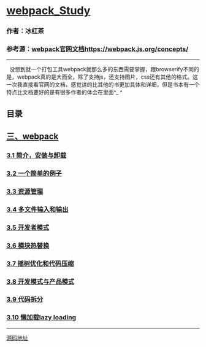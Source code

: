 # [webpack_Study](https://github.com/hblvsjtu/React_Study/blob/master/三、webpack.md)
        

### 作者：冰红茶  
### 参考源：[webpack官网文档https://webpack.js.org/concepts/](https://webpack.js.org/concepts/)  
        
------    
        

        
   没想到就一个打包工具webpack就那么多的东西需要掌握，跟browserify不同的是，webpack真的是大而全，除了支持js，还支持图片，css还有其他的格式。这一次我直接看官网的文档，感觉讲的比其他的书更加具体和详细，但是书本有一个特点比文档要好的是有很多作者的体会在里面^_ ^   
  
## 目录

## [三、webpack](https://github.com/hblvsjtu/React_Study/blob/master/三、webpack.md#3)
### [3.1 简介，安装与卸载](https://github.com/hblvsjtu/React_Study/blob/master/三、webpack.md#3.1)
### [3.2 一个简单的例子](https://github.com/hblvsjtu/React_Study/blob/master/三、webpack.md#3.2) 
### [3.3 资源管理](https://github.com/hblvsjtu/React_Study/blob/master/三、webpack.md#3.3)
### [3.4 多文件输入和输出](https://github.com/hblvsjtu/React_Study/blob/master/三、webpack.md#3.4) 
### [3.5 开发者模式](https://github.com/hblvsjtu/React_Study/blob/master/三、webpack.md#3.5)  
### [3.6 模块热替换](https://github.com/hblvsjtu/React_Study/blob/master/三、webpack.md#3.6) 
### [3.7 摇树优化和代码压缩](https://github.com/hblvsjtu/React_Study/blob/master/三、webpack.md#3.7)
### [3.8 开发模式与产品模式](https://github.com/hblvsjtu/React_Study/blob/master/三、webpack.md#3.8)
### [3.9 代码拆分](https://github.com/hblvsjtu/React_Study/blob/master/三、webpack.md#3.9)
### [3.10 懒加载lazy loading](https://github.com/hblvsjtu/React_Study/blob/master/三、webpack.md#3.10)

        
------
        
[源码地址](https://github.com/hblvsjtu/React_Study/tree/master/webpacktest)  


                

















